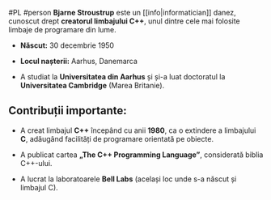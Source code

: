 #PL #person 
**Bjarne Stroustrup** este un [[info|informatician]] danez, cunoscut drept **creatorul limbajului C++**, unul dintre cele mai folosite limbaje de programare din lume.

-  **Născut:** 30 decembrie 1950
    
-  **Locul nașterii:** Aarhus, Danemarca
    
-  A studiat la **Universitatea din Aarhus** și și-a luat doctoratul la **Universitatea Cambridge** (Marea Britanie).
    
##  Contribuții importante:

- A creat limbajul **C++** începând cu anii **1980**, ca o extindere a limbajului **C**, adăugând facilități de programare orientată pe obiecte.
    
- A publicat cartea **„The C++ Programming Language”**, considerată biblia C++-ului.
    
- A lucrat la laboratoarele **Bell Labs** (același loc unde s-a născut și limbajul C).